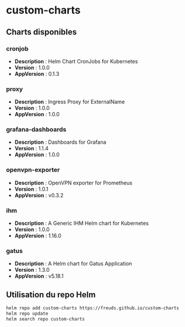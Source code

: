 # custom-charts

## Charts disponibles

### cronjob

- **Description** : Helm Chart CronJobs for Kubernetes
- **Version** : 1.0.0
- **AppVersion** : 0.1.3

### proxy

- **Description** : Ingress Proxy for ExternalName
- **Version** : 1.0.0
- **AppVersion** : 1.0.0

### grafana-dashboards

- **Description** : Dashboards for Grafana
- **Version** : 1.1.4
- **AppVersion** : 1.0.0

### openvpn-exporter

- **Description** : OpenVPN exporter for Prometheus
- **Version** : 1.0.1
- **AppVersion** : v0.3.2

### ihm

- **Description** : A Generic IHM Helm chart for Kubernetes
- **Version** : 1.0.0
- **AppVersion** : 1.16.0

### gatus

- **Description** : A Helm chart for Gatus Application
- **Version** : 1.3.0
- **AppVersion** : v5.18.1

## Utilisation du repo Helm

```sh
helm repo add custom-charts https://freuds.github.io/custom-charts
helm repo update
helm search repo custom-charts
```
